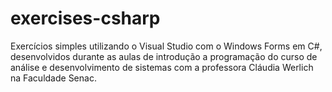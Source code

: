 # exercises-csharp

Exercícios simples utilizando o Visual Studio com o Windows Forms em C#, desenvolvidos durante as aulas de introdução a programação do curso de análise e desenvolvimento de sistemas com a professora Cláudia Werlich na Faculdade Senac.
